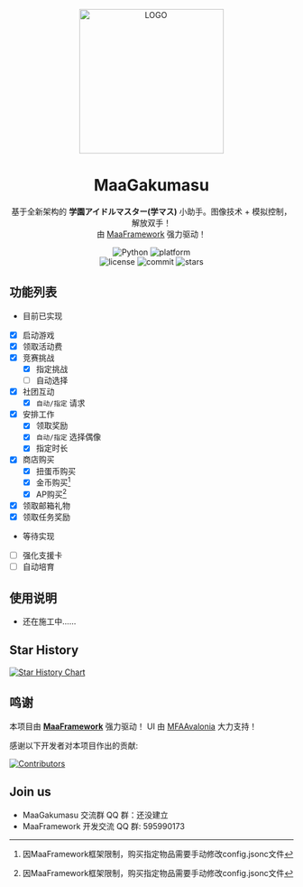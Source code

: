<!-- markdownlint-disable MD033 MD041 -->

<p align="center">
  <img alt="LOGO" src="https://github.com/user-attachments/assets/d22b9752-5b71-4423-95c7-30f9eb0b2923" width="256" height="256" />
</p>

<div align="center">

# MaaGakumasu

基于全新架构的 **学園アイドルマスター(学マス)** 小助手。图像技术 + 模拟控制，解放双手！  
由 [MaaFramework](https://github.com/MaaXYZ/MaaFramework) 强力驱动！

</div>

<p align="center">
  <img alt="Python" src="https://img.shields.io/badge/Python-3776AB?logo=python&logoColor=white">
  <img alt="platform" src="https://img.shields.io/badge/platform-Windows%20%7C%20Linux%20%7C%20macOS-blueviolet">
  <br>
  <img alt="license" src="https://img.shields.io/github/license/SuperWaterGod/MaaGakumasu">
  <img alt="commit" src="https://img.shields.io/github/commit-activity/m/SuperWaterGod/MaaGakumasu">
  <img alt="stars" src="https://img.shields.io/github/stars/SuperWaterGod/MaaGakumasu?style=social">
</p>


## 功能列表

- 目前已实现

- [x] 启动游戏
- [x] 领取活动费
- [x] 竞赛挑战
  - [x] 指定挑战
  - [ ] 自动选择
- [x] 社团互动
  - [x] `自动/指定` 请求
- [x] 安排工作
  - [x] 领取奖励
  - [x] `自动/指定` 选择偶像
  - [x] 指定时长
- [x] 商店购买
  - [x] 扭蛋币购买
  - [x] 金币购买[^1]
  - [X] AP购买[^1]
- [x] 领取邮箱礼物
- [x] 领取任务奖励

[^1]: 因MaaFramework框架限制，购买指定物品需要手动修改config.jsonc文件

- 
  等待实现

- [ ] 强化支援卡
- [ ] 自动培育

## 使用说明

- 还在施工中……

## Star History

<a href="https://www.star-history.com/#SuperWaterGod/MaaGakumasu&Date">
 <picture>
   <source media="(prefers-color-scheme: dark)" srcset="https://api.star-history.com/svg?repos=SuperWaterGod/MaaGakumasu&type=Date&theme=dark" />
   <source media="(prefers-color-scheme: light)" srcset="https://api.star-history.com/svg?repos=SuperWaterGod/MaaGakumasu&type=Date" />
   <img alt="Star History Chart" src="https://api.star-history.com/svg?repos=SuperWaterGod/MaaGakumasu&type=Date" />
 </picture>
</a>

## 鸣谢

本项目由 **[MaaFramework](https://github.com/MaaXYZ/MaaFramework)** 强力驱动！
UI 由 [MFAAvalonia](https://github.com/SweetSmellFox/MFAAvalonia) 大力支持！

感谢以下开发者对本项目作出的贡献:

[![Contributors](https://contrib.rocks/image?repo=SuperWaterGod/MaaGakumasu&max=1000)](https://github.com/SuperWaterGod/MaaGakumasu/graphs/contributors)

## Join us
- MaaGakumasu 交流群 QQ 群：还没建立
- MaaFramework 开发交流 QQ 群: 595990173